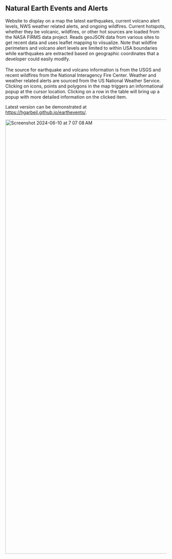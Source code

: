 <h2>Natural Earth Events and Alerts</h2>
Website to display on a map the latest earthquakes, current volcano alert levels, NWS weather related alerts, and ongoing wildfires. Current hotspots, whether they be volcanic, wildfires, or other hot sources are loaded from the NASA FIRMS data project.  Reads geoJSON data from various sites to get recent data and uses leaflet mapping to viisualize. Note that wildfire perimeters and volcano alert levels are limited to within USA boundaries while earthquakes are extracted based on geographic coordinates that a developer could easily modify. 
<br><br>The source for earthquake and volcano information is from the USGS and recent wildfires from the National Interagency Fire Center. Weather and weather related alerts are sourced from the US National Weather Service. Clicking on icons, points and polygons in the map triggers an informational popup at the cursor location. Clicking on a row in the table will bring up a popup with more detailed information on the clicked item.

Latest version can be demonstrated at https://hgarbeil.github.io/earthevents/.


<img width="1357" alt="Screenshot 2024-06-10 at 7 07 08 AM" src="https://github.com/hgarbeil/earthevents/assets/9002283/9c6dad90-708a-47ca-85a2-efd614746e7f">
